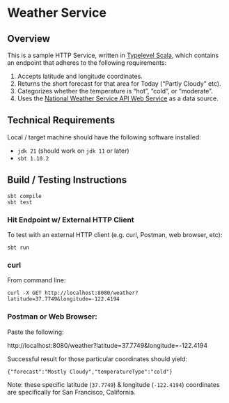 # Weather Service

## Overview

This is a sample HTTP Service, written in [Typelevel Scala](https://typelevel.org/), which contains an endpoint that adheres to the following requirements:

1. Accepts latitude and longitude coordinates.
2. Returns the short forecast for that area for Today (“Partly Cloudy” etc).
3. Categorizes whether the temperature is “hot”, “cold”, or “moderate”. 
4. Uses the [National Weather Service API Web Service](https://www.weather.gov/documentation/services-web-api) as a data source. 

## Technical Requirements

Local / target machine should have the following software installed:

* `jdk 21` (should work on `jdk 11` or later)
* `sbt 1.10.2`

## Build / Testing Instructions

```
sbt compile
sbt test
```
### Hit Endpoint w/ External HTTP Client

To test with an external HTTP client (e.g. curl, Postman, web browser, etc):

`sbt run`

### curl

From command line:

`curl -X GET http://localhost:8080/weather?latitude=37.7749&longitude=-122.4194`

### Postman or Web Browser:

Paste the following:

http://localhost:8080/weather?latitude=37.7749&longitude=-122.4194

Successful result for those particular coordinates should yield:

`{"forecast":"Mostly Cloudy","temperatureType":"cold"}`

Note: these specific latitude (`37.7749`) & longitude (`-122.4194`) coordinates are specifically for San Francisco, California.